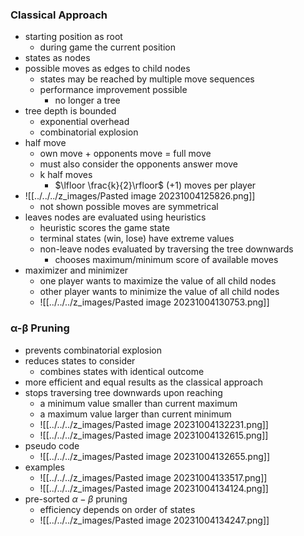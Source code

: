 ### Classical Approach
+ starting position as root
	+ during game the current position
+ states as nodes
+ possible moves as edges to child nodes
	+ states may be reached by multiple move sequences
	+ performance improvement possible
		+ no longer a tree
+ tree depth is bounded
	+ exponential overhead
	+ combinatorial explosion 
+ half move
	+ own move + opponents move = full move
	+ must also consider the opponents answer move
	+ k half moves
		+ $\lfloor \frac{k}{2}\rfloor$ $(+1)$ moves per player
+ ![[../../../z_images/Pasted image 20231004125826.png]]
	+ not shown possible moves are symmetrical
+ leaves nodes are evaluated using heuristics
	+ heuristic scores the game state
	+ terminal states (win, lose) have extreme values
	+ non-leave nodes evaluated by traversing the tree downwards
		+ chooses maximum/minimum score of available moves
+ maximizer and minimizer
	+ one player wants to maximize the value of all child nodes
	+ other player wants to minimize the value of all child nodes
	+ ![[../../../z_images/Pasted image 20231004130753.png]]

### α-β Pruning
+ prevents combinatorial explosion
+ reduces states to consider
	+ combines states with identical outcome
+ more efficient and equal results as the classical approach
+ stops traversing tree downwards upon reaching
	+ a minimum value smaller than current maximum
	+ a maximum value larger than current minimum
	+ ![[../../../z_images/Pasted image 20231004132231.png]]
	+ ![[../../../z_images/Pasted image 20231004132615.png]]
+ pseudo code
	+ ![[../../../z_images/Pasted image 20231004132655.png]]
+ examples
	+ ![[../../../z_images/Pasted image 20231004133517.png]]
	+ ![[../../../z_images/Pasted image 20231004134124.png]]
+ pre-sorted $\alpha-\beta$ pruning
	+ efficiency depends on order of states
	+ ![[../../../z_images/Pasted image 20231004134247.png]]
